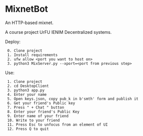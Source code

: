 # MixnetBot

An HTTP-based mixnet.

A course project UrFU IENIM Decentralized systems.


Deploy:

````
 0. Clone project
 1. Install requirements
 2. ufw allow <port you want to host on>
 3. python3 MixServer.py --xport=<port from previous step>
````

Use:

````
 1. Clone project
 2. cd DesktopClient
 3. python3 app.py
 4. Enter your name
 5. Open keys.json, copy pub_k in b'smth' form and publish it
 6. Get your friend's Public key
 7. Press " + Chat " button
 8. Enter your friend's Public Key 
 9. Enter name of your friend
 10. Write to your friend
 11. Press Esc to unfocus from an element of UI
 12. Press Q to quit
 
````
